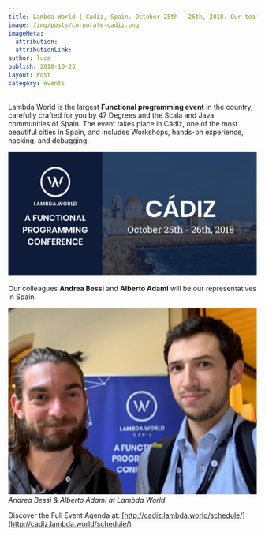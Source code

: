 ```yaml
---
title: Lambda World | Cadiz, Spain. October 25th - 26th, 2018. Our team is attending
image: /img/posts/corporate-cadiz.png
imageMeta:
  attribution:
  attributionLink:
author: luca
publish: 2018-10-25
layout: Post
category: events
---
```


Lambda World is the largest **Functional programming event** in the country, carefully crafted for you by 47 Degrees and the Scala and Java communities of Spain. <!-- more --> The event takes place in Cádiz, one of the most beautiful cities in Spain, and includes Workshops, hands-on experience, hacking, and debugging.

![./banner.png](./banner.png)

Our colleagues **Andrea Bessi** and **Alberto Adami** will be our representatives in Spain.

![./people.jpg](./people.jpg)
*Andrea Bessi & Alberto Adami at Lambda World*

Discover the Full Event Agenda at: [http://cadiz.lambda.world/schedule/](http://cadiz.lambda.world/schedule/)